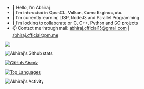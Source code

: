 - 👋 Hello, I’m Abhiraj
- 👀 I’m interested in OpenGL, Vulkan, Game Engines, etc.
- 🌱 I’m currently learning LISP, NodeJS and Parallel Programming
- 💞️ I’m looking to collaborate on C, C++, Python and GO projects
- 📫 Contact me through mail: abhiraj.official15@gmail.com | abhiraj.official@pm.me


![](https://komarev.com/ghpvc/?username=abhiraj2&style=flat-square)


![Abhiraj's Github stats](https://github-readme-stats.vercel.app/api?username=abhiraj2&count_private=true&theme=highcontrast)

[![GitHub Streak](https://github-readme-streak-stats.herokuapp.com?user=abhiraj2&theme=dark&date_format=M%20j%5B%2C%20Y%5D&background=050314)](https://git.io/streak-stats)

[![Top Languages](https://github-readme-stats.vercel.app/api/top-langs/?username=abhiraj2&layout=compact&show_icons=true&theme=dark)](https://github.com/DenverCoder1/github-readme-streak-stats)

<img alt="Abhiraj's Activity" src="https://activity-graph.herokuapp.com/graph?username=abhiraj2&theme=github">
